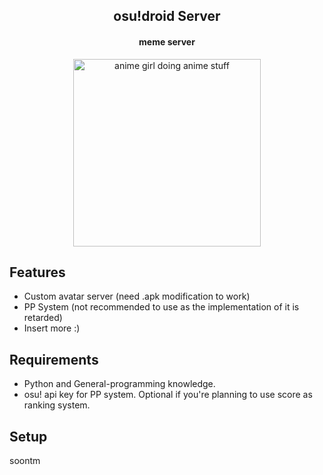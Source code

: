 <h2 align="center">
	osu!droid Server
</h2>

<h4 align="center">
	meme server
</h4>

<p align="center">
	<img height=300 src="https://files.catbox.moe/1jhzz0.jpg" alt="anime girl doing anime stuff">
</p>


## Features
* Custom avatar server (need .apk modification to work)
* PP System (not recommended to use as the implementation of it is retarded)
* Insert more :)

## Requirements
* Python and General-programming knowledge.
* osu! api key for PP system. Optional if you're planning to use score as ranking system.

## Setup	
soontm